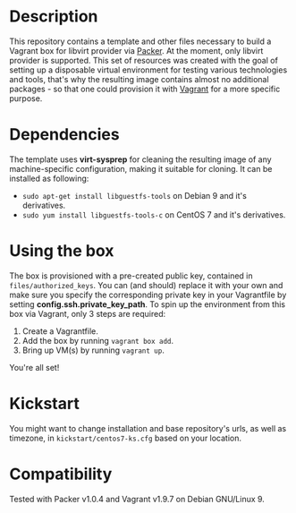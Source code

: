 # Description
This repository contains a template and other files necessary to build a Vagrant box for libvirt provider via [Packer](https://www.packer.io). At the moment, only libvirt provider is supported. This set of resources was created with the goal of setting up a disposable virtual environment for testing various technologies and tools, that's why the resulting image contains almost no additional packages - so that one could provision it with [Vagrant](https://www.vagrantup.com) for a more specific purpose.

# Dependencies
The template uses **virt-sysprep** for cleaning the resulting image of any machine-specific configuration, making it suitable for cloning. It can be installed as following:
* `sudo apt-get install libguestfs-tools` on Debian 9 and it's derivatives.
* `sudo yum install libguestfs-tools-c` on CentOS 7 and it's derivatives.

# Using the box
The box is provisioned with a pre-created public key, contained in `files/authorized_keys`. You can (and should) replace it with your own and make sure you specify the corresponding private key in your Vagrantfile by setting **config.ssh.private_key_path**.
To spin up the environment from this box via Vagrant, only 3 steps are required:
1. Create a Vagrantfile.
2. Add the box by running `vagrant box add`.
3. Bring up VM(s) by running `vagrant up`.

You're all set!

# Kickstart
You might want to change installation and base repository's urls, as well as timezone, in `kickstart/centos7-ks.cfg` based on your location.

# Compatibility
Tested with Packer v1.0.4 and Vagrant v1.9.7 on Debian GNU/Linux 9.
